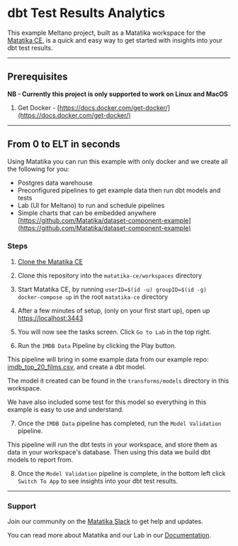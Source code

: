 # dbt Test Results Analytics

This example Meltano project, built as a Matatika workspace for the [Matatika CE](https://github.com/Matatika/matatika-ce), is a quick and easy way to get started with insights into your dbt test results.

---

## Prerequisites

**NB - Currently this project is only supported to work on Linux and MacOS**

1. Get Docker - [https://docs.docker.com/get-docker/](https://docs.docker.com/get-docker/)

---

## From 0 to ELT in seconds

Using Matatika you can run this example with only docker and we create all the following for you:
- Postgres data warehouse
- Preconfigured pipelines to get example data then run dbt models and tests
- Lab (UI for Meltano) to run and schedule pipelines
- Simple charts that can be embedded anywhere [https://github.com/Matatika/dataset-component-example](https://github.com/Matatika/dataset-component-example)

### Steps

1. [Clone the Matatika CE](https://github.com/Matatika/matatika-ce)

2. Clone this repository into the `matatika-ce/workspaces` directory

3. Start Matatika CE, by running `userID=$(id -u) groupID=$(id -g) docker-compose up` in the root `matatika-ce` directory

4. After a few minutes of setup, (only on your first start up), open up [https://localhost:3443](https://localhost:3443)

5. You will now see the tasks screen. Click `Go to Lab` in the top right.

6. Run the `IMDB Data` Pipeline by clicking the Play button.

This pipeline will bring in some example data from our example repo: [imdb_top_20_films.csv](https://github.com/Matatika/matatika-examples/blob/master/example_adding_a_custom_data_source/imdb_top_20_films.csv), and create a dbt model. 

The model it created can be found in the `transforms/models` directory in this workspace. 

We have also included some test for this model so everything in this example is easy to use and understand.

7. Once the `IMDB Data` pipeline has completed, run the `Model Validation` pipeline.

This pipeline will run the dbt tests in your workspace, and store them as data in your workspace's database. Then using this data we build dbt models to report from.

8. Once the `Model Validation` pipeline is complete, in the bottom left click `Switch To App` to see insights into your dbt test results.

---

### Support

Join our community on the [Matatika Slack](https://join.slack.com/t/matatika/shared_invite/zt-19n1bfokx-F31DNitTpSxWCFO2aFlgxg) to get help and updates.

You can read more about Matatika and our Lab in our [Documentation](https://www.matatika.com/docs/).
